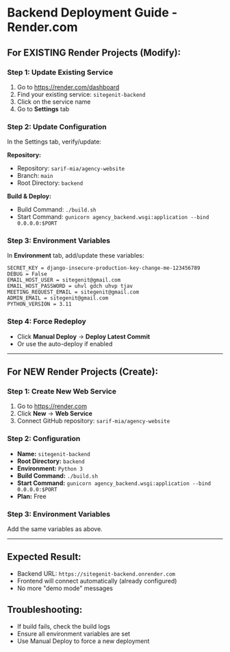 # Backend Deployment Guide - Render.com

## For EXISTING Render Projects (Modify):

### Step 1: Update Existing Service
1. Go to https://render.com/dashboard
2. Find your existing service: `sitegenit-backend` 
3. Click on the service name
4. Go to **Settings** tab

### Step 2: Update Configuration
In the Settings tab, verify/update:

**Repository:**
- Repository: `sarif-mia/agency-website`
- Branch: `main`
- Root Directory: `backend`

**Build & Deploy:**
- Build Command: `./build.sh`
- Start Command: `gunicorn agency_backend.wsgi:application --bind 0.0.0.0:$PORT`

### Step 3: Environment Variables
In **Environment** tab, add/update these variables:

```
SECRET_KEY = django-insecure-production-key-change-me-123456789
DEBUG = False
EMAIL_HOST_USER = sitegenit@gmail.com
EMAIL_HOST_PASSWORD = uhvl gdch uhvp tjav
MEETING_REQUEST_EMAIL = sitegenit@gmail.com
ADMIN_EMAIL = sitegenit@gmail.com
PYTHON_VERSION = 3.11
```

### Step 4: Force Redeploy
- Click **Manual Deploy** → **Deploy Latest Commit**
- Or use the auto-deploy if enabled

---

## For NEW Render Projects (Create):

### Step 1: Create New Web Service
1. Go to https://render.com
2. Click **New** → **Web Service**
3. Connect GitHub repository: `sarif-mia/agency-website`

### Step 2: Configuration
- **Name:** `sitegenit-backend`
- **Root Directory:** `backend`
- **Environment:** `Python 3`
- **Build Command:** `./build.sh`
- **Start Command:** `gunicorn agency_backend.wsgi:application --bind 0.0.0.0:$PORT`
- **Plan:** Free

### Step 3: Environment Variables
Add the same variables as above.

---

## Expected Result:
- Backend URL: `https://sitegenit-backend.onrender.com`
- Frontend will connect automatically (already configured)
- No more "demo mode" messages

## Troubleshooting:
- If build fails, check the build logs
- Ensure all environment variables are set
- Use Manual Deploy to force a new deployment